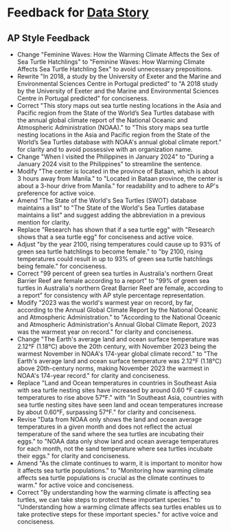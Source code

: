 # Feedback for [Data Story](https://katrventura.github.io/climate-turtle-gender/)

## AP Style Feedback

- Change "Feminine Waves: How the Warming Climate Affects the Sex of Sea Turtle Hatchlings" to "Feminine Waves: How Warming Climate Affects Sea Turtle Hatchling Sex" to avoid unnecessary prepositions.
- Rewrite "In 2018, a study by the University of Exeter and the Marine and Environmental Sciences Centre in Portugal predicted" to "A 2018 study by the University of Exeter and the Marine and Environmental Sciences Centre in Portugal predicted" for conciseness.
- Correct "This story maps out sea turtle nesting locations in the Asia and Pacific region from the State of the World’s Sea Turtles database with the annual global climate report of the National Oceanic and Atmospheric Administration (NOAA)." to "This story maps sea turtle nesting locations in the Asia and Pacific region from the State of the World’s Sea Turtles database with NOAA's annual global climate report." for clarity and to avoid possessive with an organization name.
- Change "When I visited the Philippines in January 2024" to "During a January 2024 visit to the Philippines" to streamline the sentence.
- Modify "The center is located in the province of Bataan, which is about 3 hours away from Manila." to "Located in Bataan province, the center is about a 3-hour drive from Manila." for readability and to adhere to AP's preference for active voice.
- Amend "The State of the World's Sea Turtles (SWOT) database maintains a list" to "The State of the World's Sea Turtles database maintains a list" and suggest adding the abbreviation in a previous mention for clarity.
- Replace "Research has shown that if a sea turtle egg" with "Research shows that a sea turtle egg" for conciseness and active voice.
- Adjust "by the year 2100, rising temperatures could cause up to 93% of green sea turtle hatchlings to become female." to "by 2100, rising temperatures could result in up to 93% of green sea turtle hatchlings being female." for conciseness.
- Correct "99 percent of green sea turtles in Australia's northern Great Barrier Reef are female according to a report" to "99% of green sea turtles in Australia's northern Great Barrier Reef are female, according to a report" for consistency with AP style percentage representation.
- Modify "2023 was the world's warmest year on record, by far, according to the Annual Global Climate Report by the National Oceanic and Atmospheric Administration." to "According to the National Oceanic and Atmospheric Administration's Annual Global Climate Report, 2023 was the warmest year on record." for clarity and conciseness.
- Change "The Earth's average land and ocean surface temperature was 2.12°F (1.18°C) above the 20th century, with November 2023 being the warmest November in NOAA's 174-year global climate record." to "The Earth's average land and ocean surface temperature was 2.12°F (1.18°C) above 20th-century norms, making November 2023 the warmest in NOAA's 174-year record." for clarity and conciseness.
- Replace "Land and Ocean temperatures in countries in Southeast Asia with sea turtle nesting sites have increased by around 0.60 °F causing temperatures to rise above 57°F." with "In Southeast Asia, countries with sea turtle nesting sites have seen land and ocean temperatures increase by about 0.60°F, surpassing 57°F." for clarity and conciseness.
- Revise "Data from NOAA only shows the land and ocean average temperatures in a given month and does not reflect the actual temperature of the sand where the sea turtles are incubating their eggs." to "NOAA data only show land and ocean average temperatures for each month, not the sand temperature where sea turtles incubate their eggs." for clarity and conciseness.
- Amend "As the climate continues to warm, it is important to monitor how it affects sea turtle populations." to "Monitoring how warming climate affects sea turtle populations is crucial as the climate continues to warm." for active voice and conciseness.
- Correct "By understanding how the warming climate is affecting sea turtles, we can take steps to protect these important species." to "Understanding how a warming climate affects sea turtles enables us to take protective steps for these important species." for active voice and conciseness.